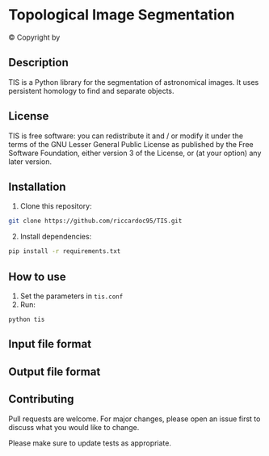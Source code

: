 # Topological Image Segmentation 
© Copyright by

## Description
TIS is a Python library for the segmentation of astronomical images. It uses persistent homology to find and separate objects.


## License
TIS is free software: you can redistribute it and / or modify it under the terms of the GNU Lesser General Public License as published by the Free Software Foundation, either version 3 of the License, or (at your option) any later version.

## Installation

1) Clone this repository:
```bash
git clone https://github.com/riccardoc95/TIS.git
```
2) Install dependencies:
```bash
pip install -r requirements.txt
```

## How to use
1) Set the parameters in `tis.conf`
2) Run:

```
python tis
```

## Input file format

## Output file format

## Contributing
Pull requests are welcome. For major changes, please open an issue first to discuss what you would like to change.

Please make sure to update tests as appropriate.
